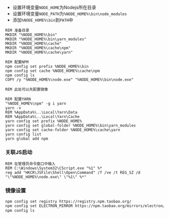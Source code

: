 
- 设置环境变量`NODE_HOME`为Nodejs所在目录
- 设置环境变量`NODE_PATH`为`%NODE_HOME%\bin\node_modules`
- 添加`%NODE_HOME%\bin`到`PATH`中

```batch
REM 准备目录
MKDIR "%NODE_HOME%\bin"
MKDIR "%NODE_HOME%\bin\yarn_modules"
MKDIR "%NODE_HOME%\cache"
MKDIR "%NODE_HOME%\cache\npm"
MKDIR "%NODE_HOME%\cache\yarn"

REM 配置NPM
npm config set prefix %NODE_HOME%\bin
npm config set cache %NODE_HOME%\cache\npm
npm config ls
COPY /y "%NODE_HOME%\node.exe" "%NODE_HOME%\bin\node.exe"

REM 此处可以先配置镜像

REM 配置YARN
"%NODE_HOME%\npm" -g i yarn
yarn -v
REM %AppData%\..\Local\Yarn\Data
REM %AppData%\..\Local\Yarn\Cache
yarn config set prefix %NODE_HOME%
yarn config set global-folder %NODE_HOME%\bin\yarn_modules
yarn config set cache-folder %NODE_HOME%\cache\yarn
yarn config list
yarn global add npm
```

### 关联JS启动

```batch
REM 在管理员命令窗口中输入
REM C:\Windows\System32\CScript.exe "%1" %*
reg add "HKCR\JSFile\Shell\Open\Command" /f /ve /t REG_SZ /d "\"%NODE_HOME%\node.exe\" \"%1\" %*"
```

### 镜像设置

```bash
npm config set registry https://registry.npm.taobao.org/
npm config set ELECTRON_MIRROR https://npm.taobao.org/mirrors/electron/
npm config ls
```

